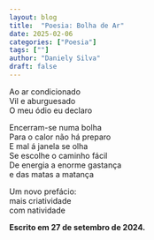 ```yaml
---
layout: blog
title:  "Poesia: Bolha de Ar"
date: 2025-02-06
categories: ["Poesia"]
tags: [""]
author: "Daniely Silva"
draft: false
---
```

Ao ar condicionado\
Vil e aburguesado\
O meu ódio eu declaro

Encerram-se numa bolha\
Para o calor não há preparo\
E mal á janela se olha\
Se escolhe o caminho fácil\
De energia a enorme gastança\
e das matas a matança

Um novo prefácio:\
mais criatividade\
com natividade

**Escrito em 27 de setembro de 2024.**
